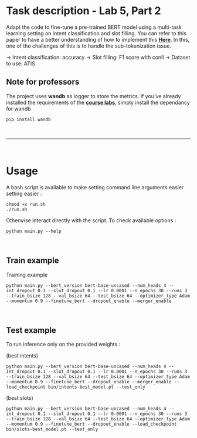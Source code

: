 # Task description - Lab 5, Part 2
Adapt the code to fine-tune a pre-trained BERT model using a multi-task learning setting on intent classification and slot filling.
You can refer to this paper to have a better understanding of how to implement this [**Here**](https://arxiv.org/abs/1902.10909).
In this, one of the challenges of this is to handle the sub-tokenization issue.

-> Intent classification: accuracy
-> Slot filling: F1 score with conll
-> Dataset to use: ATIS

## Note for professors
The project uses **wandb** as logger to store the metrics.
If you've already installed the requirements of the [**course labs**](https://github.com/BrownFortress/NLU-2024-Labs), simply install the dependancy for wandb
```
pip install wandb
```

<br><hr><br>

# Usage

A bash script is available to make setting command line arguments easier setting easier :
```
chmod +x run.sh
./run.sh
```
Otherwise interact directly with the script. To check available options :
```
python main.py --help
```
<br>

## Train example
Training example
```
python main.py --bert_version bert-base-uncased --num_heads 4 --int_dropout 0.1 --slot_dropout 0.1 --lr 0.0001 --n_epochs 30 --runs 3 --train_bsize 128 --val_bsize 64 --test_bsize 64 --optimizer_type Adam --momentum 0.9 --finetune_bert --dropout_enable --merger_enable
```
<br>

## Test example
To run inference only on the provided weights :

(best intents)
```
python main.py --bert_version bert-base-uncased --num_heads 4 --int_dropout 0.1 --slot_dropout 0.1 --lr 0.0001 --n_epochs 30 --runs 3 --train_bsize 128 --val_bsize 64 --test_bsize 64 --optimizer_type Adam --momentum 0.9 --finetune_bert --dropout_enable --merger_enable --load_checkpoint bin/intents-best_model.pt --test_only
```
(best slots)
```
python main.py --bert_version bert-base-uncased --num_heads 4 --int_dropout 0.1 --slot_dropout 0.1 --lr 0.0001 --n_epochs 30 --runs 3 --train_bsize 128 --val_bsize 64 --test_bsize 64 --optimizer_type Adam --momentum 0.9 --finetune_bert --dropout_enable --load_checkpoint bin/slots-best_model.pt --test_only
```
